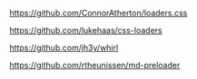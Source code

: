 https://github.com/ConnorAtherton/loaders.css

https://github.com/lukehaas/css-loaders

https://github.com/jh3y/whirl

https://github.com/rtheunissen/md-preloader

